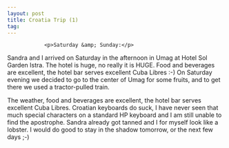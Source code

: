 ```yaml
---
layout: post
title: Croatia Trip (1)
tag: 
---
```



                <p>Saturday &amp; Sunday:</p>
<p>Sandra and I arrived on Saturday in the afternoon in Umag at Hotel Sol Garden Istra. The hotel is huge, no really it is HUGE. Food and beverages are excellent, the hotel bar serves excellent Cuba Libres :-) On Saturday evening we decided to go to the center of Umag for some fruits, and to get there we used a tractor-pulled train. </p>
<p>The weather, food and beverages are excellent, the hotel bar serves excellent Cuba Libres. Croatian keyboards do suck, I have never seen that much special characters on a standard HP keyboard and I am still unable to find the apostrophe. Sandra already got tanned and I for myself look like a lobster. I would do good to stay in the shadow tomorrow, or the next few days ;-) </p>
            
